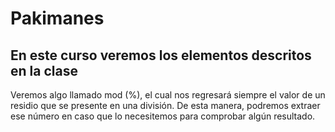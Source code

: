 # Pakimanes
## En este curso veremos los elementos descritos en la clase

Veremos algo llamado mod (%), el cual nos regresará siempre el valor de un residio que se presente en una división. De esta manera, podremos extraer ese número en caso que lo necesitemos para comprobar algún resultado.